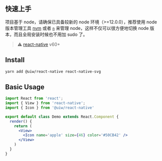 快速上手
---

项目基于 node，请确保已具备较新的 node 环境（>=12.0.0），推荐使用 node 版本管理工具 [nvm](https://github.com/creationix/nvm) 或者 [`n`](https://github.com/tj/n) 来管理 node，这样不仅可以很方便地切换 node 版本，而且全局安装时候也不用加 sudo 了。

> ⚠️ [react-native](https://github.com/facebook/react-native) v60+

## Install

```bash
yarn add @uiw/react-native react-native-svg
```

## Basic Usage

```jsx
import React from 'react';
import { View } from 'react-native';
import { Icon } from '@uiw/react-native'

export default class Demo extends React.Component {
  render() {
    return (
      <View>
        <Icon name='apple' size={46} color='#50CB42' />
      </View>
    )
  }
}
```